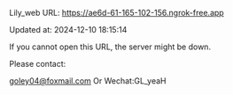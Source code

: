 Lily_web URL: https://ae6d-61-165-102-156.ngrok-free.app

Updated at: 2024-12-10 18:15:14

If you cannot open this URL, the server might be down.

Please contact: 

goley04@foxmail.com Or Wechat:GL_yeaH